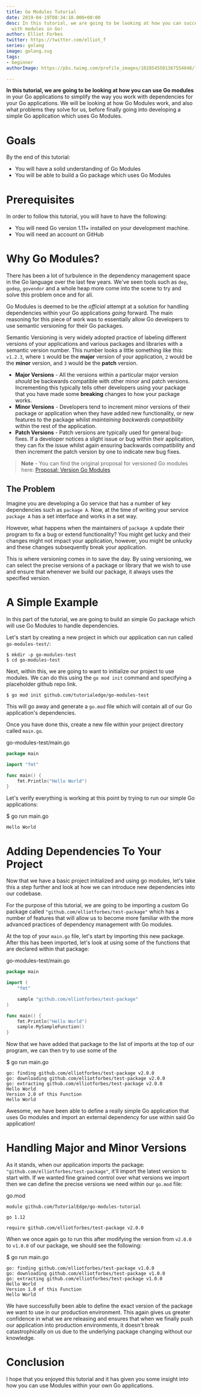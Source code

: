 ```yaml
---
title: Go Modules Tutorial
date: 2019-04-19T08:34:10.000+00:00
desc: In this tutorial, we are going to be looking at how you can successfully work
  with modules in Go!
author: Elliot Forbes
twitter: https://twitter.com/elliot_f
series: golang
image: golang.svg
tags:
- beginner
authorImage: https://pbs.twimg.com/profile_images/1028545501367554048/lzr43cQv_400x400.jpg

---
```

**In this tutorial, we are going to be looking at how you can use Go modules** in your Go applications
to simplify the way you work with dependencies for your Go applications. We will be looking at
how Go Modules work, and also what problems they solve for us, before finally going into developing a simple
Go application which uses Go Modules.

# Goals

By the end of this tutorial:

* You will have a solid understanding of Go Modules
* You will be able to build a Go package which uses Go Modules

# Prerequisites

In order to follow this tutorial, you will have to have the following:

* You will need Go version 1.11+ installed on your development machine.
* You will need an account on GitHub

# Why Go Modules?

There has been a lot of turbulence in the dependency management space in the Go language
over the last few years. We've seen tools such as `dep`, `godep`, `govendor` and a whole
heap more come into the scene to try and solve this problem once and for all.

Go Modules is deemed to be the _official_ attempt at a solution for handling dependencies
within your Go applications _going_ forward. The main reasoning for this piece of work
was to essentially allow Go developers to use semantic versioning for their Go packages.

Semantic Versioning is very widely adopted practice of labeling different versions of your
applications and various packages and libraries with a semantic version number. This number
looks a little something like this: `v1.2.3`, where `1` would be the **major** version of your
application, `2` would be the **minor** version, and `3` would be the **patch** version.

* **Major Versions** - All the versions within a particular major version _should_ be backwards
  compatible with other minor and patch versions. Incrementing this typically tells other developers
  using your package that you have made some **breaking** changes to how your package works.
* **Minor Versions** - Developers tend to increment minor versions of their package or application
  when they have added new functionality, or new features to the package whilst _maintaining backwards
  compatibility_ within the rest of the application.
* **Patch Versions** - Patch versions are typically used for general bug-fixes. If a developer notices
  a slight issue or bug within their application, they can fix the issue whilst again ensuring
  backwards compatibility and then increment the patch version by one to indicate new bug fixes.

> **Note** - You can find the original proposal for versioned Go modules here:
> [Proposal: Version Go Modules](https://go.googlesource.com/proposal/+/master/design/24301-versioned-go.md)

## The Problem

Imagine you are developing a Go service that has a number of key dependencies
such as `package A`. Now, at the time of writing your service `package A` has
a set interface and works in a set way.

However, what happens when the maintainers of `package A` update their program to fix
a bug or extend functionality? You might get lucky and their changes might not impact
your application, however, you might be unlucky and these changes subsequently break
your application.

This is where versioning comes in to save the day. By using versioning, we can
select the precise versions of a package or library that we wish to use and
ensure that whenever we build our package, it always uses the specified version.

# A Simple Example

In this part of the tutorial, we are going to build an simple Go package which
will use Go Modules to handle dependencies.

Let's start by creating a new project in which our application can run called
`go-modules-test/`:

```output
$ mkdir -p go-modules-test
$ cd go-modules-test
```

Next, within this, we are going to want to initialize our project to use
modules. We can do this using the `go mod init` command and specifying a
placeholder github repo link.

```output
$ go mod init github.com/tutorialedge/go-modules-test
```

This will go away and generate a `go.mod` file which will contain all of our Go application's
dependencies.

Once you have done this, create a new file within your project directory called `main.go`.

<div class="filename"> go-modules-test/main.go </div>

```go
package main

import "fmt"

func main() {
    fmt.Println("Hello World")
}
```

Let's verify everything is working at this point by trying to run our simple Go applications:

<div class="filename"> $ go run main.go </div>

```output
Hello World
```

# Adding Dependencies To Your Project

Now that we have a basic project initialized and using go modules, let's take this a step further
and look at how we can introduce new dependencies into our codebase.

For the purpose of this tutorial, we are going to be importing a custom Go package called
`"github.com/elliotforbes/test-package"` which has a number of features that will allow us to
become more familiar with the more advanced practices of dependency management with Go modules.

At the top of your `main.go` file, let's start by importing this new package. After this has been
imported, let's look at using some of the functions that are declared within that package:

<div class="filename"> go-modules-test/main.go </div>

```go
package main

import (
    "fmt"

    sample "github.com/elliotforbes/test-package"
)

func main() {
    fmt.Println("Hello World")
    sample.MySampleFunction()
}
```

Now that we have added that package to the list of imports at the top of our program, we can then
try to use some of the

<div class="filename"> $ go run main.go </div>

```output
go: finding github.com/elliotforbes/test-package v2.0.0
go: downloading github.com/elliotforbes/test-package v2.0.0
go: extracting github.com/elliotforbes/test-package v2.0.0
Hello World
Version 2.0 of this Function
Hello World
```

Awesome, we have been able to define a really simple Go application that uses Go modules and
import an external dependency for use within said Go application!

# Handling Major and Minor Versions

As it stands, when our application imports the package: `"github.com/elliotforbes/test-package"`, it'll
import the latest version to start with. If we wanted fine grained control over what versions we import
then we can define the precise versions we need within our `go.mod` file:

<div class="filename"> go.mod </div>

```output
module github.com/TutorialEdge/go-modules-tutorial

go 1.12

require github.com/elliotforbes/test-package v2.0.0
```

When we once again go to run this after modifying the version from `v2.0.0` to `v1.0.0` of our package, we should see the following:

<div class="filename"> $ go run main.go </div>

```output
go: finding github.com/elliotforbes/test-package v1.0.0
go: downloading github.com/elliotforbes/test-package v1.0.0
go: extracting github.com/elliotforbes/test-package v1.0.0
Hello World
Version 1.0 of this Function
Hello World
```

We have successfully been able to define the exact version of the package we want to use in
our production environment. This again gives us greater confidence in what we are releasing and
ensures that when we finally push our application into production environments, it doesn't break
catastrophically on us due to the underlying package changing without our knowledge.

# Conclusion

I hope that you enjoyed this tutorial and it has given you some insight into how
you can use Modules within your own Go applications.
